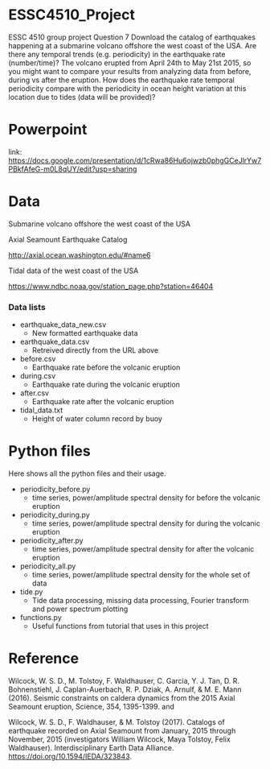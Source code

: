 # ESSC4510_Project
ESSC 4510 group project
Question 7
Download the catalog of earthquakes happening at a submarine volcano offshore the
west coast of the USA. Are there any
temporal trends (e.g. periodicity) in the earthquake rate (number/time)? The volcano
erupted from April 24th to May 21st 2015, so you might want to compare your results
from analyzing data from before, during vs after the eruption. How does the
earthquake rate temporal periodicity compare with the periodicity in ocean height
variation at this location due to tides (data will be provided)?

# Powerpoint
link: https://docs.google.com/presentation/d/1cRwa86Hu6ojwzb0phgGCeJlrYw7PBkfAfeG-m0L8qUY/edit?usp=sharing

# Data
Submarine volcano offshore the west coast of the USA

Axial Seamount Earthquake Catalog

http://axial.ocean.washington.edu/#name6

Tidal data of the west coast of the USA

https://www.ndbc.noaa.gov/station_page.php?station=46404

### Data lists
- earthquake_data_new.csv
  - New formatted earthquake data
- earthquake_data.csv
  - Retreived directly from the URL above
- before.csv
  - Earthquake rate before the volcanic eruption
- during.csv
  - Earthquake rate during the volcanic eruption
- after.csv
  - Earthquake rate after the volcanic eruption
- tidal_data.txt
  - Height of water column record by buoy

# Python files
Here shows all the python files and their usage.
- periodicity_before.py
  - time series, power/amplitude spectral density for before the volcanic eruption
- periodicity_during.py
  - time series, power/amplitude spectral density for during the volcanic eruption
- periodicity_after.py
  - time series, power/amplitude spectral density for after the volcanic eruption
- periodicity_all.py
  - time series, power/amplitude spectral density for the whole set of data
- tide.py
  - Tide data processing, missing data processing, Fourier transform and power spectrum plotting
- functions.py
  - Useful functions from tutorial that uses in this project

# Reference
Wilcock, W. S. D., M. Tolstoy, F. Waldhauser, C. Garcia, Y. J. Tan, D. R. Bohnenstiehl, J. Caplan-Auerbach, R. P. Dziak, A. Arnulf, & M. E. Mann (2016). Seismic constraints on caldera dynamics from the 2015 Axial Seamount eruption, Science, 354, 1395-1399. and

Wilcock, W. S. D., F. Waldhauser, & M. Tolstoy (2017). Catalogs of earthquake recorded on Axial Seamount from January, 2015 through November, 2015 (investigators William Wilcock, Maya Tolstoy, Felix Waldhauser). Interdisciplinary Earth Data Alliance. https://doi.org/10.1594/IEDA/323843.
